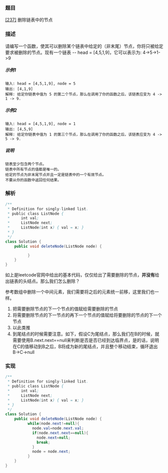 ### 题目

[[237]](https://leetcode-cn.com/problems/delete-node-in-a-linked-list/submissions/) 删除链表中的节点

### 描述

请编写一个函数，使其可以删除某个链表中给定的（非末尾）节点，你将只被给定要求被删除的节点。现有一个链表 -- head = [4,5,1,9]，它可以表示为:
4->5->1->9

##### 示例1

````
输入: head = [4,5,1,9], node = 5
输出: [4,1,9]
解释: 给定你链表中值为 5 的第二个节点，那么在调用了你的函数之后，该链表应变为 4 -> 1 -> 9.
````
##### 示例2

````
输入: head = [4,5,1,9], node = 1
输出: [4,5,9]
解释: 给定你链表中值为 1 的第三个节点，那么在调用了你的函数之后，该链表应变为 4 -> 5 -> 9.

````
##### 说明
````
链表至少包含两个节点。
链表中所有节点的值都是唯一的。
给定的节点为非末尾节点并且一定是链表中的一个有效节点。
不要从你的函数中返回任何结果。
````

### 解析

```java
/**
 * Definition for singly-linked list.
 * public class ListNode {
 *     int val;
 *     ListNode next;
 *     ListNode(int x) { val = x; }
 * }
 */
class Solution {
    public void deleteNode(ListNode node) {

          }
    }
}
```

如上是leetcode官网中给出的基本代码，仅仅给出了需要删除的节点，**并没有**给出链表的头结点。那么我们怎么删除？

参考数组中删除一个中间元素，我们需要将之后的元素统一前移，这里我们也一样。

1. 把需要删除节点的下一个节点的值赋给需要删除的节点
2. 将需要删除节点的下一节点的再下一个节点的值赋给将要删除的节点的下一个节点
3. 以此类推
4. 到尾结点的时候需要注意。如下，假设C为尾结点，那么我们在B的时候，就需要使用B.next.next==null来判断是否是否已经到达临界点，是的话，说明在C的值移动到B之后，B将成为新的尾结点，并且整个移动结束，循环退出
    B->C->null



### 实现


```java
/**
 * Definition for singly-linked list.
 * public class ListNode {
 *     int val;
 *     ListNode next;
 *     ListNode(int x) { val = x; }
 * }
 */
class Solution {
    public void deleteNode(ListNode node) {
          while(node.next!=null){
            node.val=node.next.val;
            if(node.next.next==null){
              node.next=null;
              break;
            }
            node = node.next;
          }
    }
}
```